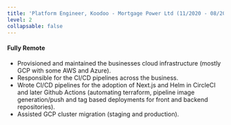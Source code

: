 ```yaml
---
title: 'Platform Engineer, Koodoo - Mortgage Power Ltd (11/2020 - 08/2020)'
level: 2
collapsable: false
---
```


#### Fully Remote

- Provisioned and maintained the businesses cloud infrastructure (mostly GCP with some AWS and Azure).
- Responsible for the CI/CD pipelines across the business.
- Wrote CI/CD pipelines for the adoption of Next.js and Helm in CircleCI and later Github Actions (automating terraform, pipeline image generation/push and tag based deployments for front and backend repositories).
- Assisted GCP cluster migration (staging and production).